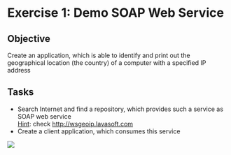 # Exercise 1: Demo SOAP Web Service
## Objective 
Create an application, which is able to identify and print out the geographical location (the country) of a computer with a specified IP address

## Tasks
- Search Internet and find a repository, which provides such a service as SOAP web service<br>
<u>Hint</u>: check http://wsgeoip.lavasoft.com
- Create a client application, which consumes this service

![](https://datsoftlyngby.github.io/soft2019fall-si/Sessions/Week37/Resources/Images/netbeans-server.tiff)
